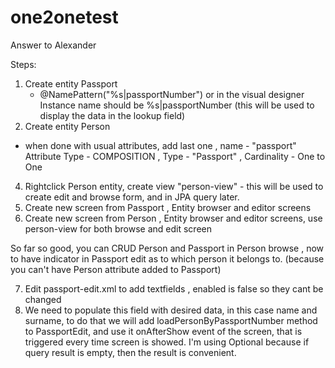 # one2onetest
Answer to Alexander

Steps:
1. Create entity Passport
   - @NamePattern("%s|passportNumber") or in the visual designer Instance name should be %s|passportNumber (this will be used to display the data in the lookup field)  
3. Create entity Person
  - when done with usual attributes, add last one , name - "passport" Attribute Type - COMPOSITION , Type - "Passport" , Cardinality - One to One
4. Rightclick Person entity, create view "person-view"  - this will be used to create edit and browse form, and in JPA query later.   
5. Create new screen from Passport , Entity browser and editor screens
6. Create new screen from Person , Entity browser and editor screens, use person-view for both browse and edit screen

So far so good, you can CRUD Person and Passport in Person browse , now to have indicator in Passport edit as to which person it belongs to.
(because you can't have Person attribute added to Passport)

7. Edit passport-edit.xml to add textfields , enabled is false so they cant be changed
                    <textField id="personNameField" enable="false" caption="Name"/>
                    <textField id="personSurnameField" enable="false" caption="Surname"/>
8. We need to populate this field with desired data, in this case name and surname, to do that we will add loadPersonByPassportNumber method to PassportEdit,
    and use it onAfterShow event of the screen, that is triggered every time screen is showed. I'm using Optional because if query result is empty,
    then the result is convenient.                     
    
